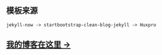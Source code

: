 ## 模板来源
`jekyll-now -> startbootstrap-clean-blog-jekyll -> Huxpro`

## [我的博客在这里 &rarr;](http://www.blog.xinzhiwei.cc)